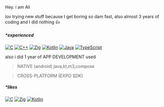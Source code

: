 Hey. i am Ali

lov trying new stuff because I get boring so dam fast, also almost 3 years of coding and I did nothing 👍



##### *experienced
[![C](https://img.shields.io/badge/C-00599C?logo=c&logoColor=white)](#)
[![C++](https://img.shields.io/badge/C++-%2300599C.svg?logo=c%2B%2B&logoColor=white)](#)
[![Zig](https://img.shields.io/badge/Zig-F7A41D?logo=zig&logoColor=fff)](#)
[![Kotlin](https://img.shields.io/badge/Kotlin-%237F52FF.svg?logo=kotlin&logoColor=white)](#)
[![Java](https://img.shields.io/badge/Java-%23ED8B00.svg?logo=openjdk&logoColor=white)](#)
[![TypeScript](https://img.shields.io/badge/TypeScript-3178C6?logo=typescript&logoColor=fff)](#)

also i did 1 year of APP DEVELOPMENT used

> NATIVE (android) java,kt,m3,compose

> CROSS-PLATFORM (EXPO SDK)


##### *likes
[![C](https://img.shields.io/badge/C-00599C?logo=c&logoColor=white)](#)
[![Zig](https://img.shields.io/badge/Zig-F7A41D?logo=zig&logoColor=fff)](#)
[![Kotlin](https://img.shields.io/badge/Kotlin-%237F52FF.svg?logo=kotlin&logoColor=white)](#)
